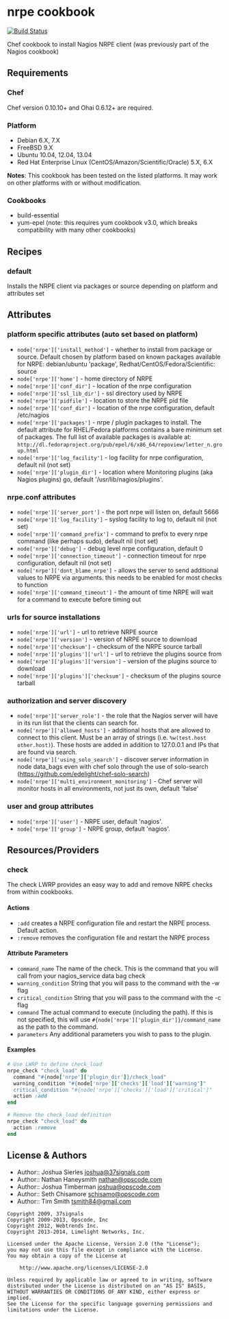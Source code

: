 nrpe cookbook
=============
[![Build Status](https://travis-ci.org/tas50/chef-nrpe.svg?branch=master)](https://travis-ci.org/tas50/chef-nrpe)

Chef cookbook to install Nagios NRPE client (was previously part of the Nagios cookbook)

Requirements
------------
### Chef
Chef version 0.10.10+ and Ohai 0.6.12+ are required.

### Platform
* Debian 6.X, 7.X
* FreeBSD 9.X
* Ubuntu 10.04, 12.04, 13.04
* Red Hat Enterprise Linux (CentOS/Amazon/Scientific/Oracle) 5.X, 6.X

**Notes**: This cookbook has been tested on the listed platforms. It may work on other platforms with or without modification.

### Cookbooks
* build-essential
* yum-epel (note: this requires yum cookbook v3.0, which breaks compatibility with many other cookbooks)

Recipes
-------
### default
Installs the NRPE client via packages or source depending on platform and attributes set

Attributes
----------

### platform specific attributes (auto set based on platform)
* `node['nrpe']['install_method']` - whether to install from package or source. Default chosen by platform based on known packages available for NRPE: debian/ubuntu 'package', Redhat/CentOS/Fedora/Scientific: source
* `node['nrpe']['home']` - home directory of NRPE
* `node['nrpe']['conf_dir']` - location of the nrpe configuration
* `node['nrpe']['ssl_lib_dir']` - ssl directory used by NRPE
* `node['nrpe']['pidfile']` - location to store the NRPE pid file
* `node['nrpe']['conf_dir']` - location of the nrpe configuration, default /etc/nagios
* `node['nrpe']['packages']` - nrpe / plugin packages to install. The default attribute for RHEL/Fedora platforms contains a bare minimum set of packages. The full list of available packages is available at: `http://dl.fedoraproject.org/pub/epel/6/x86_64/repoview/letter_n.group.html`
* `node['nrpe']['log_facility']` - log facility for nrpe configuration, default nil (not set)
* `node['nrpe']['plugin_dir']` - location where Monitoring plugins (aka Nagios plugins) go, default '/usr/lib/nagios/plugins'.

### nrpe.conf attributes
* `node['nrpe']['server_port']` - the port nrpe will listen on, default 5666
* `node['nrpe']['log_facility']` - syslog facility to log to, default nil (not set)
* `node['nrpe']['command_prefix']` - command to prefix to every nrpe command (like perhaps sudo), default nil (not set)
* `node['nrpe']['debug']` - debug level nrpe configuration, default 0
* `node['nrpe']['connection_timeout']` - connection timeout for nrpe configuration, default nil (not set)
* `node['nrpe']['dont_blame_nrpe']` - allows the server to send additional values to NRPE via arguments.  this needs to be enabled for most checks to function
* `node['nrpe']['command_timeout']` - the amount of time NRPE will wait for a command to execute before timing out

### urls for source installations
* `node['nrpe']['url']` - url to retrieve NRPE source
* `node['nrpe']['version']` - version of NRPE source to download
* `node['nrpe']['checksum']` - checksum of the NRPE source tarball
* `node['nrpe']['plugins']['url']` - url to retrieve the plugins source from
* `node['nrpe']['plugins']['version']` - version of the plugins source to download
* `node['nrpe']['plugins']['checksum']` - checksum of the plugins source tarball


### authorization and server discovery
* `node['nrpe']['server_role']` - the role that the Nagios server will have in its run list that the clients can search for.
* `node['nrpe']['allowed_hosts']` - additional hosts that are allowed to connect to this client. Must be an array of strings (i.e. `%w(test.host other.host)`). These hosts are added in addition to 127.0.0.1 and IPs that are found via search.
* `node['nrpe']['using_solo_search']` - discover server information in node data_bags even with chef solo through the use of solo-search (https://github.com/edelight/chef-solo-search)
* `node['nrpe']['multi_environment_monitoring']` - Chef server will monitor hosts in all environments, not just its own, default 'false'

### user and group attributes
* `node['nrpe']['user']` - NRPE user, default 'nagios'.
* `node['nrpe']['group']` - NRPE group, default 'nagios'.

Resources/Providers
-------------------
### check

The check LWRP provides an easy way to add and remove NRPE checks from within cookbooks.

#### Actions

- `:add` creates a NRPE configuration file and restart the NRPE process. Default action.
- `:remove` removes the configuration file and restart the NRPE process

#### Attribute Parameters

- `command_name`  The name of the check. This is the command that you will call from your nagios\_service data bag check
- `warning_condition` String that you will pass to the command with the -w flag
- `critical_condition` String that you will pass to the command with the -c flag
- `command` The actual command to execute (including the path). If this is not specified, this will use `#{node['nrpe']['plugin_dir']}/command_name` as the path to the command.
- `parameters` Any additional parameters you wish to pass to the plugin.

#### Examples

```ruby
# Use LWRP to define check_load
nrpe_check "check_load" do
  command "#{node['nrpe']['plugin_dir']}/check_load"
  warning_condition "#{node['nrpe']['checks']['load']['warning']"
  critical_condition "#{node['nrpe']['checks']['load']['critical']"
  action :add
end
```

```ruby
# Remove the check_load definition
nrpe_check "check_load" do
  action :remove
end
```


License & Authors
-----------------
- Author:: Joshua Sierles <joshua@37signals.com>
- Author:: Nathan Haneysmith <nathan@opscode.com>
- Author:: Joshua Timberman <joshua@opscode.com>
- Author:: Seth Chisamore <schisamo@opscode.com>
- Author:: Tim Smith <tsmith84@gmail.com>

```text
Copyright 2009, 37signals
Copyright 2009-2013, Opscode, Inc
Copyright 2012, Webtrends Inc.
Copyright 2013-2014, Limelight Networks, Inc.

Licensed under the Apache License, Version 2.0 (the "License");
you may not use this file except in compliance with the License.
You may obtain a copy of the License at

    http://www.apache.org/licenses/LICENSE-2.0

Unless required by applicable law or agreed to in writing, software
distributed under the License is distributed on an "AS IS" BASIS,
WITHOUT WARRANTIES OR CONDITIONS OF ANY KIND, either express or implied.
See the License for the specific language governing permissions and
limitations under the License.
```
